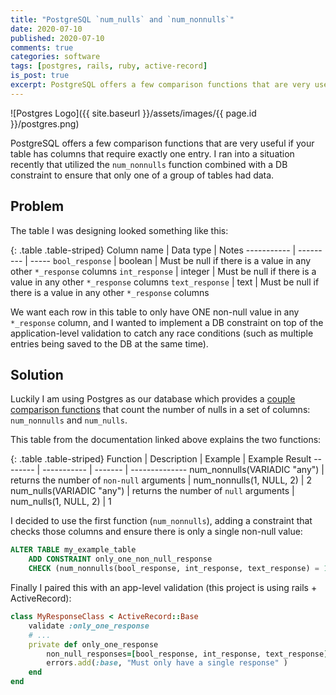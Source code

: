 ```yaml
---
title: "PostgreSQL `num_nulls` and `num_nonnulls`"
date: 2020-07-10
published: 2020-07-10
comments: true
categories: software
tags: [postgres, rails, ruby, active-record]
is_post: true
excerpt: PostgreSQL offers a few comparison functions that are very useful if your table has columns that require exactly one entry. I ran into a situation recently that utilized the `num_nonnulls` function combined with a DB constraint to ensure that only one of a group of tables had data.
---
```

![Postgres Logo]({{ site.baseurl }}/assets/images/{{ page.id }}/postgres.png)

PostgreSQL offers a few comparison functions that are very useful if your table has columns that require exactly one entry. I ran into a situation recently that utilized the `num_nonnulls` function combined with a DB constraint to ensure that only one of a group of tables had data.
<!--more-->

## Problem
The table I was designing looked something like this:

{: .table .table-striped}
Column name | Data type | Notes
----------- | --------- | -----
`bool_response` | boolean | Must be null if there is a value in any other `*_response` columns
`int_response` | integer | Must be null if there is a value in any other `*_response` columns
`text_response` | text | Must be null if there is a value in any other `*_response` columns

We want each row in this table to only have ONE non-null value in any `*_response` column, and I wanted to implement a DB constraint on top of the application-level validation to catch any race conditions (such as multiple entries being
saved to the DB at the same time).

## Solution
Luckily I am using Postgres as our database which provides a [couple comparison functions](https://www.postgresql.org/docs/10/functions-comparison.html#FUNCTIONS-COMPARISON-FUNC-TABLE) that count the number of nulls in a set of columns: `num_nonnulls` and `num_nulls`.

This table from the documentation linked above explains the two functions:

{: .table .table-striped}
Function | Description | Example | Example Result
-------- | ----------- | ------- | --------------
num_nonnulls(VARIADIC "any") | returns the number of `non-null` arguments | num_nonnulls(1, NULL, 2) | 2
num_nulls(VARIADIC "any") | returns the number of `null` arguments | num_nulls(1, NULL, 2) | 1

I decided to use the first function (`num_nonnulls`), adding a constraint that checks those columns and ensure there is only a single non-null value:

```sql
ALTER TABLE my_example_table
    ADD CONSTRAINT only_one_non_null_response
    CHECK (num_nonnulls(bool_response, int_response, text_response) = 1);
```

Finally I paired this with an app-level validation (this project is using rails + ActiveRecord):

```ruby
class MyResponseClass < ActiveRecord::Base
    validate :only_one_response
    # ...
    private def only_one_response
        non_null_responses=[bool_response, int_response, text_response].compact if non_null_responses.count !=1
        errors.add(:base, "Must only have a single response" )
    end
end
```
